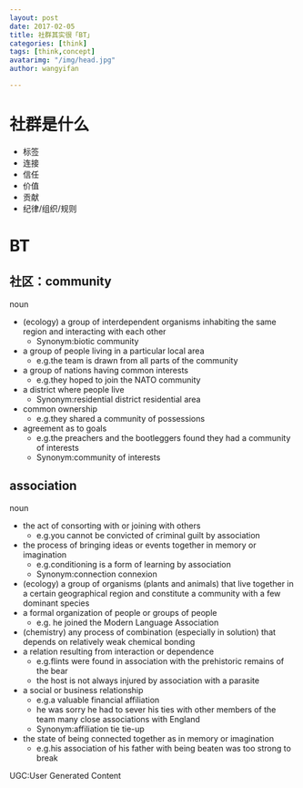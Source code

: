 ```yaml
---
layout: post
date: 2017-02-05
title: 社群其实很「BT」
categories: [think]
tags: [think,concept]
avatarimg: "/img/head.jpg"
author: wangyifan

---
```


# 社群是什么

- 标签
- 连接
- 信任
- 价值
- 贡献
- 纪律/组织/规则

# BT

## 社区：community

noun
- (ecology) a group of interdependent organisms inhabiting the same region and interacting with each other
    - Synonym:biotic community
- a group of people living in a particular local area
    - e.g.the team is drawn from all parts of the community
- a group of nations having common interests
    - e.g.they hoped to join the NATO community
- a district where people live
    - Synonym:residential district residential area
- common ownership
    - e.g.they shared a community of possessions
- agreement as to goals
    - e.g.the preachers and the bootleggers found they had a community of interests
    - Synonym:community of interests


## association

noun
- the act of consorting with or joining with others
    - e.g.you cannot be convicted of criminal guilt by association
- the process of bringing ideas or events together in memory or imagination
    - e.g.conditioning is a form of learning by association
    - Synonym:connection connexion
- (ecology) a group of organisms (plants and animals) that live together in a certain geographical region and constitute a community with a few dominant species
- a formal organization of people or groups of people
    - e.g. he joined the Modern Language Association
- (chemistry) any process of combination (especially in solution) that depends on relatively weak chemical bonding
- a relation resulting from interaction or dependence
    - e.g.flints were found in association with the prehistoric remains of the bear
    - the host is not always injured by association with a parasite
- a social or business relationship
    - e.g.a valuable financial affiliation
    - he was sorry he had to sever his ties with other members of the team
    many close associations with England
    - Synonym:affiliation tie tie-up
- the state of being connected together as in memory or imagination
    - e.g.his association of his father with being beaten was too strong to break

UGC:User Generated Content
